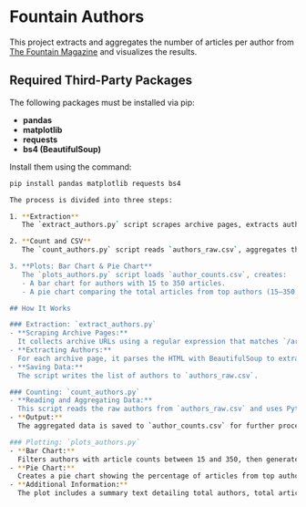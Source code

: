 # Fountain Authors

This project extracts and aggregates the number of articles per author from [The Fountain Magazine](https://fountainmagazine.com) and visualizes the results. 

## Required Third-Party Packages

The following packages must be installed via pip:

- **pandas**
- **matplotlib**
- **requests**
- **bs4 (BeautifulSoup)**

Install them using the command:

```bash
pip install pandas matplotlib requests bs4

The process is divided into three steps:

1. **Extraction**  
   The `extract_authors.py` script scrapes archive pages, extracts author names, and saves a raw list of authors to `authors_raw.csv`.

2. **Count and CSV**  
   The `count_authors.py` script reads `authors_raw.csv`, aggregates the number of articles per author using Python's `Counter`, and outputs the results to `author_counts.csv`.

3. **Plots: Bar Chart & Pie Chart**  
   The `plots_authors.py` script loads `author_counts.csv`, creates:
   - A bar chart for authors with 15 to 350 articles.
   - A pie chart comparing the total articles from top authors (15–350 articles) against authors with fewer than 15 articles.

## How It Works

### Extraction: `extract_authors.py`
- **Scraping Archive Pages:**  
  It collects archive URLs using a regular expression that matches `/archives/YYYY/MM` from the main archives page.
- **Extracting Authors:**  
  For each archive page, it parses the HTML with BeautifulSoup to extract author names from designated `<div>` elements.
- **Saving Data:**  
  The script writes the list of authors to `authors_raw.csv`.

### Counting: `count_authors.py`
- **Reading and Aggregating Data:**  
  This script reads the raw authors from `authors_raw.csv` and uses Python's `Counter` to compute the article counts per author.
- **Output:**  
  The aggregated data is saved to `author_counts.csv` for further processing.

### Plotting: `plots_authors.py`
- **Bar Chart:**  
  Filters authors with article counts between 15 and 350, then generates a bar chart with count labels on each bar.
- **Pie Chart:**  
  Creates a pie chart showing the percentage of articles from top authors (15–350 articles) vs. those with less than 15 articles.
- **Additional Information:**  
  The plot includes a summary text detailing total authors, total articles, and a breakdown of authors with less than 15 articles.
